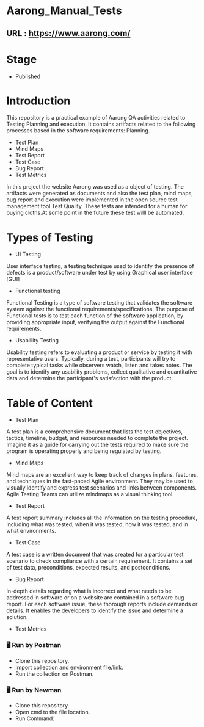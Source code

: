 # Aarong_Manual_Tests
## URL : https://www.aarong.com/
# Stage
* Published
# Introduction
This repository is a practical example of Aarong QA activities related to Testing Planning and execution. It contains artifacts related to the following processes based in the software requirements:
Planning.
* Test Plan
* Mind Maps
* Test Report
* Test Case
* Bug Report
* Test Metrics

In this project the website Aarong was used as a object of testing. The artifacts were generated as documents and also the test plan, mind maps, bug report and execution were implemented in the open source test management tool Test Quality. These tests are intended for a human for buying cloths.At some point in the future these test willl be automated.

# Types of Testing
* UI Testing

User interface testing, a testing technique used to identify the presence of defects is a product/software under test by using Graphical user interface [GUI]
* Functional testing

Functional Testing is a type of software testing that validates the software system against the functional requirements/specifications. The purpose of Functional tests is to test each function of the software application, by providing appropriate input, verifying the output against the Functional requirements.

* Usabillity Testing

Usability testing refers to evaluating a product or service by testing it with representative users. Typically, during a test, participants will try to complete typical tasks while observers watch, listen and takes notes.  The goal is to identify any usability problems, collect qualitative and quantitative data and determine the participant's satisfaction with the product.

# Table of Content

* Test Plan

A test plan is a comprehensive document that lists the test objectives, tactics, timeline, budget, and resources needed to complete the project. Imagine it as a guide for carrying out the tests required to make sure the program is operating properly and being regulated by testing.

* Mind Maps

Mind maps are an excellent way to keep track of changes in plans, features, and techniques in the fast-paced Agile environment. They may be used to visually identify and express test scenarios and links between components. Agile Testing Teams can utilize mindmaps as a visual thinking tool.

* Test Report

A test report summary includes all the information on the testing procedure, including what was tested, when it was tested, how it was tested, and in what environments.

* Test Case

A test case is a written document that was created for a particular test scenario to check compliance with a certain requirement. It contains a set of test data, preconditions, expected results, and postconditions.

* Bug Report

In-depth details regarding what is incorrect and what needs to be addressed in software or on a website are contained in a software bug report. For each software issue, these thorough reports include demands or details. It enables the developers to identify the issue and determine a solution.

* Test Metrics
### 🖥 Run by Postman
* Clone this repository.
* Import collection and environment file/link.
* Run the collection on Postman.
### 🖥 Run by Newman
* Clone this repository.
* Open cmd to the file location.
* Run Command:
